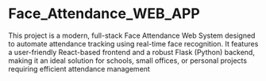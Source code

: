 # Face_Attendance_WEB_APP
This project is a modern, full-stack Face Attendance Web System designed to automate attendance tracking using real-time face recognition. It features a user-friendly React-based frontend and a robust Flask (Python) backend, making it an ideal solution for schools, small offices, or personal projects requiring efficient attendance management
